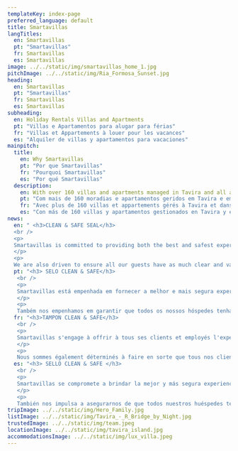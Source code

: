 ```yaml
---
templateKey: index-page
preferred_language: default
title: Smartavillas
langTitles:
  en: Smartavillas
  pt: "Smartavillas"
  fr: Smartavillas
  es: Smartavillas
image: ../../static/img/smartavillas_home_1.jpg
pitchImage: ../../static/img/Ria_Formosa_Sunset.jpg
heading: 
  en: Smartavillas
  pt: "Smartavillas"
  fr: Smartavillas
  es: Smartavillas
subheading: 
  en: Holiday Rentals Villas and Apartments 
  pt: "Villas e Apartamentos para alugar para férias"
  fr: "Villas et Appartements à louer pour les vacances"
  es: "Alquiler de villas y apartamentos para vacaciones"
mainpitch:
  title:
    en: Why Smartavillas
    pt: "Por que Smartavillas"
    fr: "Pourquoi Smartavillas"
    es: "Por qué Smartavillas"
  description: 
    en: With over 160 villas and apartments managed in Tavira and all across the east Algarve, we provide and manage the perfect holiday rentals.
    pt: "Com mais de 160 moradias e apartamentos geridos em Tavira e em todo o Sotavento Algarvio, oferecemos e gerimos os alugueres de férias perfeitos."
    fr: "Avec plus de 160 villas et appartements gérés à Tavira et dans tout l'est de l'Algarve, nous proposons et gérons les locations de vacances idéales."
    es: "Con más de 160 villas y apartamentos gestionados en Tavira y en todo el este del Algarve, ofrecemos y gestionamos los alquileres vacacionales perfectos."
news: 
  en: " <h3>CLEAN & SAFE SEAL</h3>
  <br />
  <p>
  Smartavillas is committed to providing both the best and safest experience to all our guests and employees. As such we are striving to acquire the Clean & Safe seal for all our properties guaranteeing our efforts to do so.
  </p>
  <p>
  We are also driven to ensure all our guests have as much clear and valuable information as possible which you can find in our F.A.Q.</p>"
  pt: "<h3> SELO CLEAN & SAFE</h3>
   <br />
   <p>
   Smartavillas está empenhada em fornecer a melhor e mais segura experiência para todos os nossos hóspedes e funcionários. Como tal, estamos nos esforçando para adquirir o selo Clean & Safe para todas as nossas propriedades, garantindo nossos esforços para isso.
   </p>
   <p>
   Também nos empenhamos em garantir que todos os nossos hóspedes tenham o máximo possível de informações claras e valiosas, que você pode encontrar em nosso F.A.Q. </p>"
  fr: "<h3>TAMPON CLEAN & SAFE</h3>
   <br />
   <p>
   Smartavillas s'engage à offrir à tous ses clients et employés l'expérience la meilleure et la plus sûre. En tant que tel, nous nous efforçons d'acquérir le sceau Clean & Safe pour toutes nos propriétés, garantissant nos efforts pour le faire.
   </p>
   <p>
   Nous sommes également déterminés à faire en sorte que tous nos clients disposent d'informations aussi claires et précieuses que possible, que vous pouvez trouver dans notre F.A.Q.</p>"
  es: "<h3> SELLO CLEAN & SAFE </h3>
   <br />
   <p>
   Smartavillas se compromete a brindar la mejor y más segura experiencia a todos nuestros huéspedes y empleados. Como tal, nos esforzamos por adquirir el sello Clean & Safe para todas nuestras propiedades, lo que garantiza nuestros esfuerzos para lograrlo.
   </p>
   <p>
   También nos impulsa a asegurarnos de que todos nuestros huéspedes tengan tanta información clara y valiosa como sea posible, que puede encontrar en nuestras preguntas frecuentes. </p>"
tripImage: ../../static/img/Hero_Family.jpg
listImage: ../../static/img/Tavira_-_R_Bridge_by_Night.jpg
trustedImage: ../../static/img/team.jpeg
locationImage: ../../static/img/tavira_island.jpg
accommodationsImage: ../../static/img/lux_villa.jpeg
---
```

